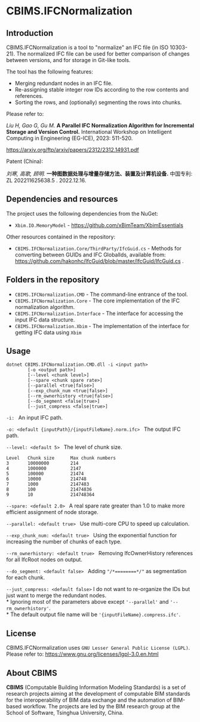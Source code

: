 # CBIMS.IFCNormalization


## Introduction

CBIMS.IFCNormalization is a tool to "normalize" an IFC file (in ISO 10303-21). The normalized IFC file can be used for better comparison of changes between versions, and for storage in Git-like tools.

The tool has the following features:

* Merging redundant nodes in an IFC file.
* Re-assigning stable integer row IDs according to the row contents and references.
* Sorting the rows, and (optionally) segmenting the rows into chunks.

Please refer to:

*Liu H, Gao G, Gu M.* 
**A Parallel IFC Normalization Algorithm for Incremental Storage and Version Control.**
International Workshop on Intelligent Computing in Engineering (EG-ICE), 2023: 511-520. 

https://arxiv.org/ftp/arxiv/papers/2312/2312.14931.pdf

Patent (China):

*刘寒, 高歌, 顾明.*
**一种图数据处理与增量存储方法、装置及计算机设备.**
中国专利: ZL 202211625638.5 . 2022.12.16.


## Dependencies and resources

The project uses the following dependencies from the NuGet:

* `Xbim.IO.MemoryModel` - https://github.com/xBimTeam/XbimEssentials

Other resources contained in the repository:

* `CBIMS.IFCNormalization.Core/ThirdParty/IfcGuid.cs` - Methods for converting between GUIDs and IFC GlobalIds, available from: https://github.com/hakonhc/IfcGuid/blob/master/IfcGuid/IfcGuid.cs .


## Folders in the repository

* `CBIMS.IFCNormalization.CMD` - The command-line entrance of the tool.
* `CBIMS.IFCNormalization.Core` - The core implementation of the IFC normalization algorithm.
* `CBIMS.IFCNormalization.Interface` - The interface for accessing the input IFC data structure.
* `CBIMS.IFCNormalization.Xbim` - The implementation of the interface for getting IFC data using `Xbim`

## Usage

```
dotnet CBIMS.IFCNormalization.CMD.dll -i <input path>
        [-o <output path>]
        [--level <chunk level>]
        [--spare <chunk spare rate>]
        [--parallel <true|false>]
        [--exp_chunk_num <true|false>]
        [--rm_ownerhistory <true|false>]
        [--do_segment <false|true>]
        [--just_compress <false|true>]
```

`-i: `
        An input IFC path.

`-o: <default {inputPath}/{inputFileName}.norm.ifc> `
        The output IFC path.
        	
`--level: <default 5> `
        The level of chunk size.
```
Level   Chunk size      Max chunk numbers
3       10000000        214
4       1000000         2147
5       100000          21474
6       10000           214748
7       1000            2147483
8       100             21474836
9       10              214748364
```

`--spare: <default 2.0> `
        A real spare rate greater than 1.0 to make more efficient assignment of node storage.

`--parallel: <default true> `
        Use multi-core CPU to speed up calculation.

`--exp_chunk_num: <default true> `
        Using the exponential function for increasing the number of chunks of each type.

`--rm_ownerhistory: <default true> `
        Removing IfcOwnerHistory references for all IfcRoot nodes on output.

`--do_segment: <default false> `
        Adding `"/*========*/"` as segmentation for each chunk.


`--just_compress: <default false>`
        I do not want to re-organize the IDs but just want to merge the redundant nodes.  
        * Ignoring most of the parameters above except `'--parallel'` and `'--rm_ownerhistory'`.  
        * The default output file name will be `'{inputFileName}.compress.ifc'`.
        
## License

CBIMS.IFCNormalization uses `GNU Lesser General Public License (LGPL)`. 
Please refer to:
https://www.gnu.org/licenses/lgpl-3.0.en.html

## About CBIMS

**CBIMS** (Computable Building Information Modeling Standards) is a set of research projects aiming at the development of computable BIM standards for the interoperability of BIM data exchange and the automation of BIM-based workflow. The projects are led by the BIM research group at the School of Software, Tsinghua University, China.

